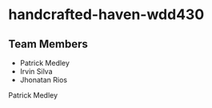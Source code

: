 # handcrafted-haven-wdd430

## Team Members
- Patrick Medley
- Irvin Silva
- Jhonatan Rios

Patrick Medley